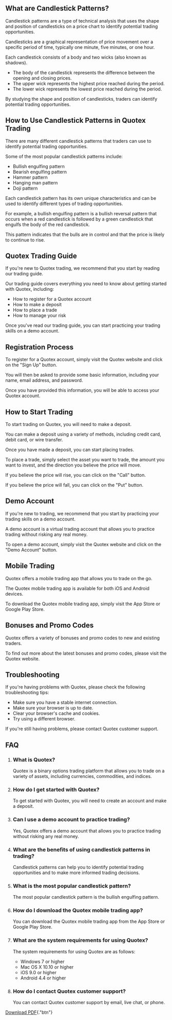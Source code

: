 ## What are Candlestick Patterns?

Candlestick patterns are a type of technical analysis that uses the
shape and position of candlesticks on a price chart to identify
potential trading opportunities.

Candlesticks are a graphical representation of price movement over a
specific period of time, typically one minute, five minutes, or one
hour.

Each candlestick consists of a body and two wicks (also known as
shadows).

-   The body of the candlestick represents the difference between the
    opening and closing prices.
-   The upper wick represents the highest price reached during the
    period.
-   The lower wick represents the lowest price reached during the
    period.

By studying the shape and position of candlesticks, traders can identify
potential trading opportunities.

## How to Use Candlestick Patterns in Quotex Trading

There are many different candlestick patterns that traders can use to
identify potential trading opportunities.

Some of the most popular candlestick patterns include:

-   Bullish engulfing pattern
-   Bearish engulfing pattern
-   Hammer pattern
-   Hanging man pattern
-   Doji pattern

Each candlestick pattern has its own unique characteristics and can be
used to identify different types of trading opportunities.

For example, a bullish engulfing pattern is a bullish reversal pattern
that occurs when a red candlestick is followed by a green candlestick
that engulfs the body of the red candlestick.

This pattern indicates that the bulls are in control and that the price
is likely to continue to rise.

## Quotex Trading Guide

If you\'re new to Quotex trading, we recommend that you start by reading
our trading guide.

Our trading guide covers everything you need to know about getting
started with Quotex, including:

-   How to register for a Quotex account
-   How to make a deposit
-   How to place a trade
-   How to manage your risk

Once you\'ve read our trading guide, you can start practicing your
trading skills on a demo account.

## Registration Process

To register for a Quotex account, simply visit the Quotex website and
click on the "Sign Up" button.

You will then be asked to provide some basic information, including your
name, email address, and password.

Once you have provided this information, you will be able to access your
Quotex account.

## How to Start Trading

To start trading on Quotex, you will need to make a deposit.

You can make a deposit using a variety of methods, including credit
card, debit card, or wire transfer.

Once you have made a deposit, you can start placing trades.

To place a trade, simply select the asset you want to trade, the amount
you want to invest, and the direction you believe the price will move.

If you believe the price will rise, you can click on the "Call"
button.

If you believe the price will fall, you can click on the "Put"
button.

## Demo Account

If you\'re new to trading, we recommend that you start by practicing
your trading skills on a demo account.

A demo account is a virtual trading account that allows you to practice
trading without risking any real money.

To open a demo account, simply visit the Quotex website and click on the
"Demo Account" button.

## Mobile Trading

Quotex offers a mobile trading app that allows you to trade on the go.

The Quotex mobile trading app is available for both iOS and Android
devices.

To download the Quotex mobile trading app, simply visit the App Store or
Google Play Store.

## Bonuses and Promo Codes

Quotex offers a variety of bonuses and promo codes to new and existing
traders.

To find out more about the latest bonuses and promo codes, please visit
the Quotex website.

## Troubleshooting

If you\'re having problems with Quotex, please check the following
troubleshooting tips:

-   Make sure you have a stable internet connection.
-   Make sure your browser is up to date.
-   Clear your browser\'s cache and cookies.
-   Try using a different browser.

If you\'re still having problems, please contact Quotex customer
support.

## FAQ

1.  ### What is Quotex?

    Quotex is a binary options trading platform that allows you to trade
    on a variety of assets, including currencies, commodities, and
    indices.

2.  ### How do I get started with Quotex?

    To get started with Quotex, you will need to create an account and
    make a deposit.

3.  ### Can I use a demo account to practice trading?

    Yes, Quotex offers a demo account that allows you to practice
    trading without risking any real money.

4.  ### What are the benefits of using candlestick patterns in trading?

    Candlestick patterns can help you to identify potential trading
    opportunities and to make more informed trading decisions.

5.  ### What is the most popular candlestick pattern?

    The most popular candlestick pattern is the bullish engulfing
    pattern.

6.  ### How do I download the Quotex mobile trading app?

    You can download the Quotex mobile trading app from the App Store or
    Google Play Store.

7.  ### What are the system requirements for using Quotex?

    The system requirements for using Quotex are as follows:

    -   Windows 7 or higher
    -   Mac OS X 10.10 or higher
    -   iOS 9.0 or higher
    -   Android 4.4 or higher

8.  ### How do I contact Quotex customer support?

    You can contact Quotex customer support by email, live chat, or
    phone.

[Download PDF](\%22https://traff.sbs/brokerqxlid\%22){."btn"}


